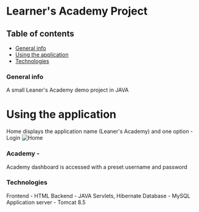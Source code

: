 # Learner's Academy Project
## Table of contents
* [General info](#general-info)
* [Using the application](#using-the-application)
* [Technologies](#technologies)


### General info
A small Leaner's Academy demo project in JAVA
# Using the application
Home displays the application name (Leaner's Academy) and one option - Login
![Home](https://user-images.githubusercontent.com/79972148/115353972-c2e82880-a1d6-11eb-9002-3502d679953f.PNG)


### Academy -
Academy dashboard is accessed with a preset username and password

### Technologies
Frontend - HTML
Backend - JAVA Servlets, Hibernate
Database - MySQL
Application server - Tomcat 8.5

